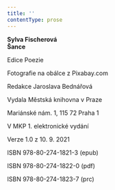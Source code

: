```yaml
---
title: ''
contentType: prose
---
```


<section>

**Sylva Fischerová  
Šance**

</section>

<section>

Edice Poezie

Fotografie na obálce z Pixabay.com

Redakce Jaroslava Bednářová

</section>

<section>

Vydala Městská knihovna v Praze

Mariánské nám. 1, 115 72 Praha 1

</section>

<section>

V MKP 1. elektronické vydání

Verze 1.0 z 10. 9. 2021

</section>

<section>

ISBN 978-80-274-1821-3 (epub)

ISBN 978-80-274-1822-0 (pdf)

ISBN 978-80-274-1823-7 (prc)

</section>
